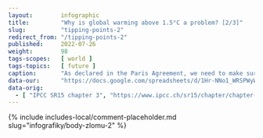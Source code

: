```yaml
---
layout:        infographic
title:         "Why is global warming above 1.5°C a problem? [2/3]"
slug:          "tipping-points-2"
redirect_from: "/tipping-points-2"
published:     2022-07-26
weight:        98
tags-scopes:   [ world ]
tags-topics:   [ future ]
caption:       "As declared in the Paris Agreement, we need to make sure that the mean global temperature does not rise well beyond the 1.5°C limit. One of the main reasons why this effort is so important is the risk of exceeding the “tipping points”: with the global warming of 2°C and higher, many large ecosystems on the planet are highly likely to exceed their tipping point – experience irreversible changes and eventually collapse."
data-our:      "https://docs.google.com/spreadsheets/d/1Hr-NNo1_WRSPWyW8YxP14WfqgOjk2xxrFsCh6enMDKI/edit#gid=2029240771"
data-orig:
  - [ "IPCC SR15 chapter 3", "https://www.ipcc.ch/sr15/chapter/chapter-3" ]
---
```


{% include includes-local/comment-placeholder.md slug="infografiky/body-zlomu-2" %}
